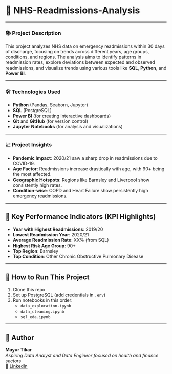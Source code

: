 # 🚀 **NHS-Readmissions-Analysis**

---

### 📚 **Project Description**

This project analyzes NHS data on emergency readmissions within 30 days of discharge, focusing on trends across different years, age groups, conditions, and regions. The analysis aims to identify patterns in readmission rates, explore deviations between expected and observed readmissions, and visualize trends using various tools like **SQL**, **Python**, and **Power BI**.

---

### 🛠 **Technologies Used**

- **Python** (Pandas, Seaborn, Jupyter)
- **SQL** (PostgreSQL)
- **Power BI** (for creating interactive dashboards)
- **Git** and **GitHub** (for version control)
- **Jupyter Notebooks** (for analysis and visualizations)

---

### 📈 **Project Insights**
- **Pandemic Impact**: 2020/21 saw a sharp drop in readmissions due to COVID-19.
- **Age Factor**: Readmissions increase drastically with age, with 90+ being the most affected.
- **Geographic Hotspots**: Regions like Barnsley and Liverpool show consistently high rates.
- **Condition-wise**: COPD and Heart Failure show persistently high emergency readmissions.

---

## 🔑 **Key Performance Indicators (KPI Highlights)**

- **Year with Highest Readmissions**: 2019/20
- **Lowest Readmission Year**: 2020/21
- **Average Readmission Rate**: XX% (from SQL)
- **Highest Risk Age Group**: 90+
- **Top Region**: Barnsley
- **Top Condition**: Other Chronic Obstructive Pulmonary Disease

---

## 🚀 **How to Run This Project**

1. Clone this repo
2. Set up PostgreSQL (add credentials in `.env`)
3. Run notebooks in this order:
   - `data_exploration.ipynb`
   - `data_cleaning.ipynb`
   - `sql_eda.ipynb`

---
## 👤 Author

**Mayur Tikar**  
*Aspiring Data Analyst and Data Engineer focused on health and finance sectors*    
🔗 [LinkedIn](https://www.linkedin.com/in/mayurtikar)
